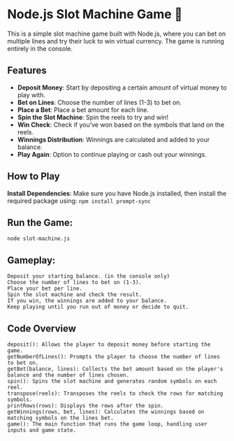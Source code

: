 # Node.js Slot Machine Game 🎰

This is a simple slot machine game built with Node.js, where you can bet on multiple lines and try their luck to win virtual currency. The game is running entirely in the console.

## Features
- **Deposit Money**: Start by depositing a certain amount of virtual money to play with.
- **Bet on Lines**: Choose the number of lines (1-3) to bet on.
- **Place a Bet**: Place a bet amount for each line.
- **Spin the Slot Machine**: Spin the reels to try and win!
- **Win Check**: Check if you’ve won based on the symbols that land on the reels.
- **Winnings Distribution**: Winnings are calculated and added to your balance.
- **Play Again**: Option to continue playing or cash out your winnings.

## How to Play
 **Install Dependencies**: Make sure you have Node.js installed, then install the required package using:
   ``npm install prompt-sync``

## Run the Game:
    node slot-machine.js
    
## Gameplay:
    Deposit your starting balance. (in the console only)
    Choose the number of lines to bet on (1-3).
    Place your bet per line.
    Spin the slot machine and check the result.
    If you win, the winnings are added to your balance.
    Keep playing until you run out of money or decide to quit.

## Code Overview
    deposit(): Allows the player to deposit money before starting the game.
    getNumberOfLines(): Prompts the player to choose the number of lines to bet on.
    getBet(balance, lines): Collects the bet amount based on the player's balance and the number of lines chosen.
    spin(): Spins the slot machine and generates random symbols on each reel.
    transpose(reels): Transposes the reels to check the rows for matching symbols.
    printRows(rows): Displays the rows after the spin.
    getWinnings(rows, bet, lines): Calculates the winnings based on matching symbols on the lines bet.
    game(): The main function that runs the game loop, handling user inputs and game state.
